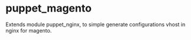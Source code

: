 # puppet_magento
Extends module puppet_nginx, to simple generate configurations vhost in nginx for magento.
